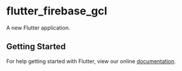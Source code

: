 # flutter_firebase_gcl

A new Flutter application.

## Getting Started

For help getting started with Flutter, view our online
[documentation](https://flutter.io/).
